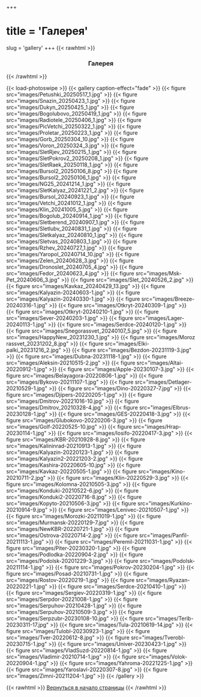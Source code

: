 +++
# title = 'Галерея'
slug = 'gallery'
+++
{{< rawhtml >}}
<h3 align="center">Галерея</h3>
{{< /rawhtml >}}

{{< load-photoswipe >}}
{{< gallery caption-effect="fade" >}}
{{< figure src="images/Petushki_20250517_1.jpg" >}}
{{< figure src="images/Snazin_20250423_1.jpg" >}}
{{< figure src="images/Dukyn_20250425_1.jpg" >}}
{{< figure src="images/Bogolubovo_20250419_1.jpg" >}}
{{< figure src="images/Radiotele_20250406_1.jpg" >}}
{{< figure src="images/PicVetchi_20250322_1.jpg" >}}
{{< figure src="images/Proletar_20250223_1.jpg" >}}
{{< figure src="images/Gorb_20250304_10.jpg" >}}
{{< figure src="images/Voron_20250324_3.jpg" >}}
{{< figure src="images/SletRjev_20250215_1.jpg" >}}
{{< figure src="images/SletPokrov2_20250208_1.jpg" >}}
{{< figure src="images/SletRaek_20250118_1.jpg" >}}
{{< figure src="images/Bursol2_20250106_8.jpg" >}}
{{< figure src="images/Bursol2_20250106_1.jpg" >}}
{{< figure src="images/NG25_20241214_1.jpg" >}}
{{< figure src="images/SletKalyaz_20241221_2.jpg" >}}
{{< figure src="images/Bursol_20240923_1.jpg" >}}
{{< figure src="images/Vetchi_20241012_1.jpg" >}}
{{< figure src="images/Klin_20241005_5.jpg" >}}
{{< figure src="images/Bogolub_20240914_1.jpg" >}}
{{< figure src="images/Sletberend_20240907_1.jpg" >}}
{{< figure src="images/Sletlubv_20240831_1.jpg" >}}
{{< figure src="images/Sletkalyaz_20240810_1.jpg" >}}
{{< figure src="images/Sletvas_20240803_1.jpg" >}}
{{< figure src="images/Rzhev_20240727_1.jpg" >}}
{{< figure src="images/Yaropol_20240714_10.jpg" >}}
{{< figure src="images/Zelen_20240628_3.jpg" >}}
{{< figure src="images/Dronoslet_20240705_4.jpg" >}}
{{< figure src="images/Fedor_20240623_4.jpg" >}}
{{< figure src="images/Msk-Pet_20240606_3.jpg" >}}
{{< figure src="images/Slet_20240526_2.jpg" >}}
{{< figure src="images/Kavkaz_20240429_13.jpg" >}}
{{< figure src="images/Kalyazin-20240603-1.jpg" >}}
{{< figure src="images/Kalyazin-20240330-1.jpg" >}}
{{< figure src="images/Breeze-20240316-1.jpg" >}}
{{< figure src="images/Otkryt-20240309-1.jpg" >}}
{{< figure src="images/Otkryt-20240210-1.jpg" >}}
{{< figure src="images/Sever-20240203-1.jpg" >}}
{{< figure src="images/Lager-20240113-1.jpg" >}}
{{< figure src="images/Serdce-20240120-1.jpg" >}}
{{< figure src="images/Snegorassvet_20240107_5.jpg" >}}
{{< figure src="images/HappyNew_20231230_1.jpg" >}}
{{< figure src="images/Moroz rassvet_20231202_8.jpg" >}}
{{< figure src="images/Elki-palki_20231216_2.jpg" >}}
{{< figure src="images/Bezdon-20231119-3.jpg" >}}
{{< figure src="images/Dubna-20231118-1.jpg" >}}
{{< figure src="images/Aleksin-20210515-2.jpg" >}}
{{< figure src="images/Altai-20220912-1.jpg" >}}
{{< figure src="images/Apple-20230107-3.jpg" >}}
{{< figure src="images/Belayagora-20220806-1.jpg" >}}
{{< figure src="images/Bykovo-20211107-1.jpg" >}}
{{< figure src="images/Detlager-20210529-1.jpg" >}}
{{< figure src="images/Dino-20220327-7.jpg" >}}
{{< figure src="images/Djipers-20220205-1.jpg" >}}
{{< figure src="images/Dmitrov-20221016-10.jpg" >}}
{{< figure src="images/Dmitrov_20210328-4.jpg" >}}
{{< figure src="images/Elbrus-20230128-1.jpg" >}}
{{< figure src="images/GES-20220418-3.jpg" >}}
{{< figure src="images/Glubokovo-20220206-3.jpg" >}}
{{< figure src="images/Golf-20220525-10.jpg" >}}
{{< figure src="images/Hrap-20230114-1.jpg" >}}
{{< figure src="images/Iosifo-20220417-3.jpg" >}}
{{< figure src="images/KBR-20210928-8.jpg" >}}
{{< figure src="images/Kalininrad-20210913-1.jpg" >}}
{{< figure src="images/Kalyazin-20220123-1.jpg" >}}
{{< figure src="images/Kalyazin2-20221203-2.jpg" >}}
{{< figure src="images/Kashira-20220605-10.jpg" >}}
{{< figure src="images/Kavkaz-20220505-1.jpg" >}}
{{< figure src="images/Kino-20210711-2.jpg" >}}
{{< figure src="images/Klin-20220529-3.jpg" >}}
{{< figure src="images/Kolomna-20210505-3.jpg" >}}
{{< figure src="images/Konduki-20210522-6.jpg" >}}
{{< figure src="images/Konduki2-20220716-8.jpg" >}}
{{< figure src="images/Kopyto-20210506-3.jpg" >}}
{{< figure src="images/Kurkino-20210914-9.jpg" >}}
{{< figure src="images/Lenivec-20210507-1.jpg" >}}
{{< figure src="images/Morozki-20211019-1.jpg" >}}
{{< figure src="images/Murmansk-20220129-7.jpg" >}}
{{< figure src="images/NewKBR-20220721-1.jpg" >}}
{{< figure src="images/Ostrova-20220714-2.jpg" >}}
{{< figure src="images/Panfil-20211113-1.jpg" >}}
{{< figure src="images/Peremil-20211031-1.jpg" >}}
{{< figure src="images/Piter-20230320-1.jpg" >}}
{{< figure src="images/Podlodka-20220904-2.jpg" >}}
{{< figure src="images/Podolsk-20201229-3.jpg" >}}
{{< figure src="images/Podolsk-20211114-1.jpg" >}}
{{< figure src="images/Pokrov-20230204-1.jpg" >}}
{{< figure src="images/Posad-20210731-1.jpg" >}}
{{< figure src="images/Rostov-20220219-1.jpg" >}}
{{< figure src="images/Ryazan-20220221-1.jpg" >}}
{{< figure src="images/Serdce-20210410-1.jpg" >}}
{{< figure src="images/Sergiev-20220319-1.jpg" >}}
{{< figure src="images/Serpdor-20221008-1.jpg" >}}
{{< figure src="images/Serpuhov-20210428-1.jpg" >}}
{{< figure src="images/Serpuhov-20210509-3.jpg" >}}
{{< figure src="images/Serpzubr-20230108-10.jpg" >}}
{{< figure src="images/Terib-20230311-17.jpg" >}}
{{< figure src="images/Tula-20210619-14.jpg" >}}
{{< figure src="images/Tulobl-20230923-1.jpg" >}}
{{< figure src="images/Tver-20220612-8.jpg" >}}
{{< figure src="images/Tverobl-20230715-1.jpg" >}}
{{< figure src="images/Univer-20230423-1.jpg" >}}
{{< figure src="images/VladSuzd-20220814-1.jpg" >}}
{{< figure src="images/Vladimir-20210714-1.jpg" >}}
{{< figure src="images/Volok-20220904-1.jpg" >}}
{{< figure src="images/Yahroma-20221225-1.jpg" >}}
{{< figure src="images/Yaroslavl-20220307-8.jpg" >}}
{{< figure src="images/Zimni-20211204-1.jpg" >}}
{{< /gallery >}}



{{< rawhtml >}}
<a href="#">Вернуться в начало страницы</a>
{{< /rawhtml >}}
